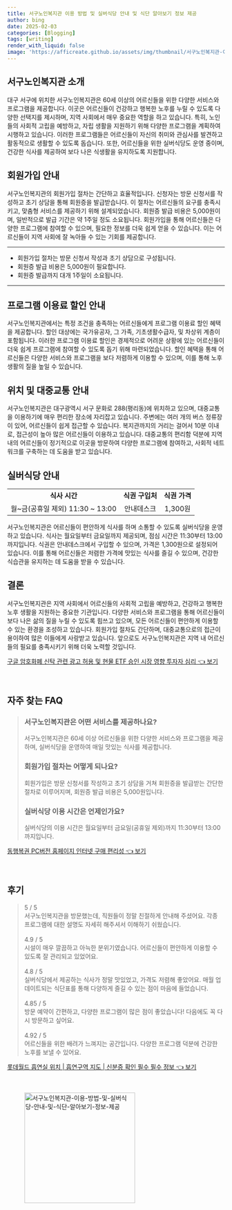 ```yaml
---
title: 서구노인복지관 이용 방법 및 실버식당 안내 및 식단 알아보기 정보 제공
author: bing
date: 2025-02-03
categories: [Blogging]
tags: [writing]
render_with_liquid: false
image: 'https://afficreate.github.io/assets/img/thumbnail/서구노인복지관-이용-방법-및-실버식당-안내-및-식단-알아보기-정보-제공.webp'
---
```



<h2 id='서구노인복지관 소개'>서구노인복지관 소개</h2>

<p>대구 서구에 위치한 서구노인복지관은 60세 이상의 어르신들을 위한 다양한 서비스와 프로그램을 제공합니다. 이곳은 어르신들이 건강하고 행복한 노후를 누릴 수 있도록 다양한 선택지를 제시하며, 지역 사회에서 매우 중요한 역할을 하고 있습니다. 특히, 노인들의 사회적 고립을 예방하고, 자립 생활을 지원하기 위해 다양한 프로그램을 계획하여 시행하고 있습니다. 이러한 프로그램들은 어르신들이 자신의 취미와 관심사를 발견하고 활동적으로 생활할 수 있도록 돕습니다. 또한, 어르신들을 위한 실버식당도 운영 중이며, 건강한 식사를 제공하여 보다 나은 식생활을 유지하도록 지원합니다.</p>

<h2 id='회원가입 안내'>회원가입 안내</h2>

<p>서구노인복지관의 회원가입 절차는 간단하고 효율적입니다. 신청자는 방문 신청서를 작성하고 초기 상담을 통해 회원증을 발급받습니다. 이 절차는 어르신들의 요구를 충족시키고, 맞춤형 서비스를 제공하기 위해 설계되었습니다. 회원증 발급 비용은 5,000원이며, 일반적으로 발급 기간은 약 1주일 정도 소요됩니다. 회원가입을 통해 어르신들은 다양한 프로그램에 참여할 수 있으며, 필요한 정보를 더욱 쉽게 얻을 수 있습니다. 이는 어르신들이 지역 사회에 잘 녹아들 수 있는 기회를 제공합니다.</p>

<hr />

<ul>
    <li>회원가입 절차는 방문 신청서 작성과 초기 상담으로 구성됩니다.</li>
    <li>회원증 발급 비용은 5,000원이 필요합니다.</li>
    <li>회원증 발급까지 대개 1주일이 소요됩니다.</li>
</ul>

<hr />

<h2 id='프로그램 이용료 할인 안내'>프로그램 이용료 할인 안내</h2>

<p>서구노인복지관에서는 특정 조건을 충족하는 어르신들에게 프로그램 이용료 할인 혜택을 제공합니다. 할인 대상에는 국가유공자, 그 가족, 기초생활수급자, 및 차상위 계층이 포함됩니다. 이러한 프로그램 이용료 할인은 경제적으로 어려운 상황에 있는 어르신들이 더욱 쉽게 프로그램에 참여할 수 있도록 돕기 위해 마련되었습니다. 할인 혜택을 통해 어르신들은 다양한 서비스와 프로그램을 보다 저렴하게 이용할 수 있으며, 이를 통해 노후 생활의 질을 높일 수 있습니다.</p>

<h2 id='위치 및 대중교통 안내'>위치 및 대중교통 안내</h2>

<p>서구노인복지관은 대구광역시 서구 문화로 288(평리동)에 위치하고 있으며, 대중교통을 이용하기에 매우 편리한 장소에 자리잡고 있습니다. 주변에는 여러 개의 버스 정류장이 있어, 어르신들이 쉽게 접근할 수 있습니다. 복지관까지의 거리는 걸어서 10분 이내로, 접근성이 높아 많은 어르신들이 이용하고 있습니다. 대중교통의 편리함 덕분에 지역 내의 어르신들이 정기적으로 이곳을 방문하여 다양한 프로그램에 참여하고, 사회적 네트워크를 구축하는 데 도움을 받고 있습니다.</p>

<h2 id='실버식당 안내'>실버식당 안내</h2>

<table>
    <tr>
        <td style="text-align: center; height: 17px;"><b>식사 시간</b></td>
        <td style="text-align: center; height: 17px;"><b>식권 구입처</b></td>
        <td style="text-align: center; height: 17px;"><b>식권 가격</b></td>
    </tr>
    <tr>
        <td style="text-align: center; height: 17px;">월~금(공휴일 제외) 11:30 ~ 13:00</td>
        <td style="text-align: center; height: 17px;">안내데스크</td>
        <td style="text-align: center; height: 17px;">1,300원</td>
    </tr>
</table>

<p>서구노인복지관은 어르신들이 편안하게 식사를 하며 소통할 수 있도록 실버식당을 운영하고 있습니다. 식사는 월요일부터 금요일까지 제공되며, 점심 시간은 11:30부터 13:00까지입니다. 식권은 안내데스크에서 구입할 수 있으며, 가격은 1,300원으로 설정되어 있습니다. 이를 통해 어르신들은 저렴한 가격에 맛있는 식사를 즐길 수 있으며, 건강한 식습관을 유지하는 데 도움을 받을 수 있습니다.</p>

<h2 id='결론'>결론</h2>

<p>서구노인복지관은 지역 사회에서 어르신들의 사회적 고립을 예방하고, 건강하고 행복한 노후 생활을 지원하는 중요한 기관입니다. 다양한 서비스와 프로그램을 통해 어르신들이 보다 나은 삶의 질을 누릴 수 있도록 힘쓰고 있으며, 모든 어르신들이 편안하게 이용할 수 있는 환경을 조성하고 있습니다. 회원가입 절차도 간단하며, 대중교통으로의 접근이 용이하여 많은 이들에게 사랑받고 있습니다. 앞으로도 서구노인복지관은 지역 내 어르신들의 필요를 충족시키기 위해 더욱 노력할 것입니다.</p>


<p><a class="click-button" title="구글 암호화폐 신탁 관련 광고 허용 및 현물 ETF 승인 시장 영향 투자자 심리" href="https://afficreate.github.io/posts/%EA%B5%AC%EA%B8%80-%EC%95%94%ED%98%B8%ED%99%94%ED%8F%90-%EC%8B%A0%ED%83%81-%EA%B4%80%EB%A0%A8-%EA%B4%91%EA%B3%A0-%ED%97%88%EC%9A%A9-%EB%B0%8F-%ED%98%84%EB%AC%BC-ETF-%EC%8A%B9%EC%9D%B8-%EC%8B%9C%EC%9E%A5-%EC%98%81%ED%96%A5-%ED%88%AC%EC%9E%90%EC%9E%90-%EC%8B%AC%EB%A6%AC/" rel="dofollow">구글 암호화폐 신탁 관련 광고 허용 및 현물 ETF 승인 시장 영향 투자자 심리 👈 보기</a></p><br>
<h2 id='자주_찾는_FAQ'>자주 찾는 FAQ</h2>
<div itemscope="" itemtype="https://schema.org/FAQPage"> 
<blockquote> 
<div itemscope="" itemprop="mainEntity" itemtype="https://schema.org/Question"> 
<h3 itemprop="name">서구노인복지관은 어떤 서비스를 제공하나요?</h3> 
<div itemscope="" itemprop="acceptedAnswer" itemtype="https://schema.org/Answer"> 
<span itemprop="text"> 
<p>서구노인복지관은 60세 이상 어르신들을 위한 다양한 서비스와 프로그램을 제공하며, 실버식당을 운영하여 매일 맛있는 식사를 제공합니다.</p> 
</span> 
</div> 
</div> 

<div itemscope="" itemprop="mainEntity" itemtype="https://schema.org/Question"> 
<h3 itemprop="name">회원가입 절차는 어떻게 되나요?</h3> 
<div itemscope="" itemprop="acceptedAnswer" itemtype="https://schema.org/Answer"> 
<span itemprop="text"> 
<p>회원가입은 방문 신청서를 작성하고 초기 상담을 거쳐 회원증을 발급받는 간단한 절차로 이루어지며, 회원증 발급 비용은 5,000원입니다.</p> 
</span> 
</div> 
</div> 

<div itemscope="" itemprop="mainEntity" itemtype="https://schema.org/Question"> 
<h3 itemprop="name">실버식당 이용 시간은 언제인가요?</h3> 
<div itemscope="" itemprop="acceptedAnswer" itemtype="https://schema.org/Answer"> 
<span itemprop="text"> 
<p>실버식당의 이용 시간은 월요일부터 금요일(공휴일 제외)까지 11:30부터 13:00까지입니다.</p> 
</span> 
</div> 
</div> 

</blockquote> 
</div>
<p><a class="click-button" title="동행복권 PC버전 홈페이지 인터넷 구매 편리성" href="https://afficreate.github.io/posts/%EB%8F%99%ED%96%89%EB%B3%B5%EA%B6%8C-PC%EB%B2%84%EC%A0%84-%ED%99%88%ED%8E%98%EC%9D%B4%EC%A7%80-%EC%9D%B8%ED%84%B0%EB%84%B7-%EA%B5%AC%EB%A7%A4-%ED%8E%B8%EB%A6%AC%EC%84%B1/" rel="dofollow">동행복권 PC버전 홈페이지 인터넷 구매 편리성 👈 보기</a></p><br>
<h2 id='후기'>후기</h2>
<div itemscope itemtype="https://schema.org/Product">
  <blockquote>
  <div itemprop="review" itemscope itemtype="https://schema.org/Review">
      <div itemprop="reviewRating" itemscope itemtype="https://schema.org/Rating"> <span itemprop="ratingValue">5</span> / <span itemprop="bestRating">5</span> </div>
      <span itemprop="reviewBody">서구노인복지관을 방문했는데, 직원들이 정말 친절하게 안내해 주셨어요. 각종 프로그램에 대한 설명도 자세히 해주셔서 이해하기 쉬웠습니다.</span>
  </div>
  <br>
  <div itemprop="review" itemscope itemtype="https://schema.org/Review">
      <div itemprop="reviewRating" itemscope itemtype="https://schema.org/Rating"> <span itemprop="ratingValue">4.9</span> / <span itemprop="bestRating">5</span> </div>
      <span itemprop="reviewBody">시설이 매우 깔끔하고 아늑한 분위기였습니다. 어르신들이 편안하게 이용할 수 있도록 잘 관리되고 있었어요.</span>
  </div>
  <br>
  <div itemprop="review" itemscope itemtype="https://schema.org/Review">
      <div itemprop="reviewRating" itemscope itemtype="https://schema.org/Rating"> <span itemprop="ratingValue">4.8</span> / <span itemprop="bestRating">5</span> </div>
      <span itemprop="reviewBody">실버식당에서 제공하는 식사가 정말 맛있었고, 가격도 저렴해 좋았어요. 매월 업데이트되는 식단표를 통해 다양하게 즐길 수 있는 점이 마음에 들었습니다.</span>
  </div>
  <br>
  <div itemprop="review" itemscope itemtype="https://schema.org/Review">
      <div itemprop="reviewRating" itemscope itemtype="https://schema.org/Rating"> <span itemprop="ratingValue">4.85</span> / <span itemprop="bestRating">5</span> </div>
      <span itemprop="reviewBody">방문 예약이 간편하고, 다양한 프로그램이 많은 점이 좋았습니다! 다음에도 꼭 다시 방문하고 싶어요.</span>
  </div>
  <br>
  <div itemprop="review" itemscope itemtype="https://schema.org/Review">
      <div itemprop="reviewRating" itemscope itemtype="https://schema.org/Rating"> <span itemprop="ratingValue">4.92</span> / <span itemprop="bestRating">5</span> </div>
      <span itemprop="reviewBody">어르신들을 위한 배려가 느껴지는 공간입니다. 다양한 프로그램 덕분에 건강한 노후를 보낼 수 있어요.</span>
  </div>
  </blockquote>
</div>
<p><a class="click-button" title="롯데월드 흡연실 위치 | 흡연구역 지도 | 신분증 확인 필수 필수 정보" href="https://afficreate.github.io/posts/%EB%A1%AF%EB%8D%B0%EC%9B%94%EB%93%9C-%ED%9D%A1%EC%97%B0%EC%8B%A4-%EC%9C%84%EC%B9%98-%ED%9D%A1%EC%97%B0%EA%B5%AC%EC%97%AD-%EC%A7%80%EB%8F%84-%EC%8B%A0%EB%B6%84%EC%A6%9D-%ED%99%95%EC%9D%B8-%ED%95%84%EC%88%98-%ED%95%84%EC%88%98-%EC%A0%95%EB%B3%B4/" rel="dofollow">롯데월드 흡연실 위치 | 흡연구역 지도 | 신분증 확인 필수 필수 정보 👈 보기</a></p><br>
<figure class="image"><img src="https://afficreate.github.io/assets/img/thumbnail/서구노인복지관-이용-방법-및-실버식당-안내-및-식단-알아보기-정보-제공.webp" alt="서구노인복지관-이용-방법-및-실버식당-안내-및-식단-알아보기-정보-제공" width="256" height="256"></figure>
